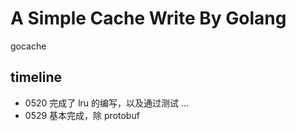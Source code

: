 # A Simple Cache Write By Golang
gocache

## timeline
- 0520 完成了 lru 的编写，以及通过测试
...
- 0529 基本完成，除 protobuf
